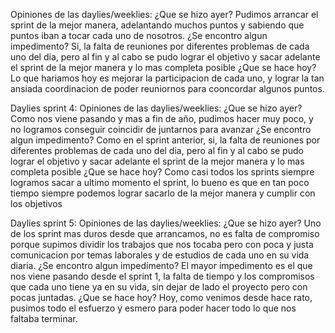 Opiniones de las daylies/weeklies:
¿Que se hizo ayer?
Pudimos arrancar el sprint de la mejor manera, adelantando muchos puntos y sabiendo que puntos iban a tocar cada uno de nosotros.
¿Se encontro algun impedimento?
Si, la falta de reuniones por diferentes problemas de cada uno del dia, pero al fin y al cabo se pudo lograr el objetivo y sacar adelante el sprint de la mejor manera y lo mas completa posible
¿Que se hace hoy?
Lo que hariamos hoy es mejorar la participacion de cada uno, y lograr la tan ansiada coordinacion de poder reuniornos para cooncordar algunos puntos.


Daylies sprint 4:
Opiniones de las daylies/weeklies:
¿Que se hizo ayer?
Como nos viene pasando y mas a fin de año, pudimos hacer muy poco, y no logramos conseguir coincidir de juntarnos para avanzar
¿Se encontro algun impedimento?
Como en el sprint anterior, si, la falta de reuniones por diferentes problemas de cada uno del dia, pero al fin y al cabo se pudo lograr el objetivo y sacar adelante el sprint de la mejor manera y lo mas completa posible
¿Que se hace hoy?
Como casi todos los sprints siempre logramos sacar a ultimo momento el sprint, lo bueno es que en tan poco tiempo siempre podemos lograr sacarlo de la mejor manera y cumplir con los objetivos



Daylies sprint 5:
Opiniones de las daylies/weeklies:
¿Que se hizo ayer?
Uno de los sprint mas duros desde que arrancamos, no es falta de compromiso porque supimos dividir los trabajos que nos tocaba pero con poca y justa comunicacion por temas laborales y de estudios de cada uno en su vida diaria.
¿Se encontro algun impedimento?
El mayor impedimento es el que nos viene pasando desde el sprint 1, la falta de tiempo y los compromisos que cada uno tiene ya en su vida, sin dejar de lado el proyecto pero con pocas juntadas.
¿Que se hace hoy?
Hoy, como venimos desde hace rato, pusimos todo el esfuerzo y esmero para poder hacer todo lo que nos faltaba terminar.